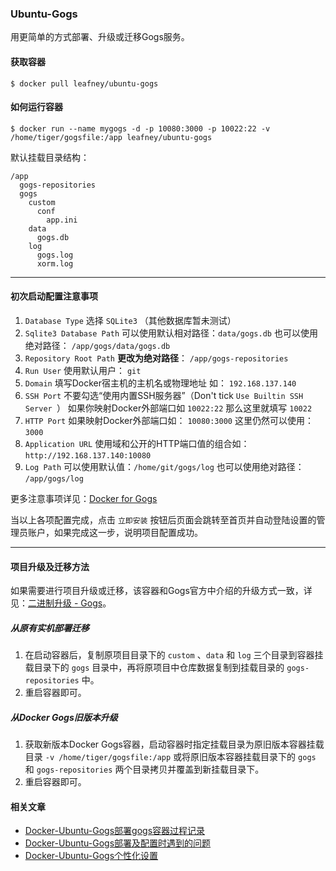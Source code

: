 ### Ubuntu-Gogs

用更简单的方式部署、升级或迁移Gogs服务。

#### 获取容器

```
$ docker pull leafney/ubuntu-gogs
```

#### 如何运行容器

```
$ docker run --name mygogs -d -p 10080:3000 -p 10022:22 -v /home/tiger/gogsfile:/app leafney/ubuntu-gogs
```

默认挂载目录结构：

```
/app
  gogs-repositories
  gogs
    custom
      conf
        app.ini
    data
      gogs.db
    log
      gogs.log
      xorm.log
```

***

#### 初次启动配置注意事项

1. `Database Type` 选择 `SQLite3`  （其他数据库暂未测试）
2. `Sqlite3 Database Path` 可以使用默认相对路径：`data/gogs.db` 也可以使用绝对路径： `/app/gogs/data/gogs.db`
3. `Repository Root Path` **更改为绝对路径**： `/app/gogs-repositories`
4. `Run User` 使用默认用户： `git`
5. `Domain` 填写Docker宿主机的主机名或物理地址 如： `192.168.137.140`
6. `SSH Port` 不要勾选“使用内置SSH服务器”（Don't tick `Use Builtin SSH Server
`） 如果你映射Docker外部端口如 `10022:22` 那么这里就填写 `10022`
7. `HTTP Port` 如果映射Docker外部端口如： `10080:3000` 这里仍然可以使用：`3000`
8. `Application URL` 使用域和公开的HTTP端口值的组合如：`http://192.168.137.140:10080`
9. `Log Path` 可以使用默认值：`/home/git/gogs/log` 也可以使用绝对路径： `/app/gogs/log`

更多注意事项详见：[Docker for Gogs](https://github.com/gogits/gogs/blob/master/docker/README.md#settings)

当以上各项配置完成，点击 `立即安装` 按钮后页面会跳转至首页并自动登陆设置的管理员账户，如果完成这一步，说明项目配置成功。

***

#### 项目升级及迁移方法

如果需要进行项目升级或迁移，该容器和Gogs官方中介绍的升级方式一致，详见：[二进制升级 - Gogs](https://gogs.io/docs/upgrade/upgrade_from_binary)。

##### 从原有实机部署迁移

1. 在启动容器后，复制原项目目录下的 `custom` 、`data` 和 `log` 三个目录到容器挂载目录下的 `gogs` 目录中，再将原项目中仓库数据复制到挂载目录的 `gogs-repositories` 中。
2. 重启容器即可。

##### 从Docker Gogs旧版本升级

1. 获取新版本Docker Gogs容器，启动容器时指定挂载目录为原旧版本容器挂载目录 `-v /home/tiger/gogsfile:/app` 或将原旧版本容器挂载目录下的 `gogs` 和 `gogs-repositories` 两个目录拷贝并覆盖到新挂载目录下。
2. 重启容器即可。

#### 相关文章

* [Docker-Ubuntu-Gogs部署gogs容器过程记录](http://www.itfanr.cc/2017/03/23/docker-ubuntu-gogs-deploy/)
* [Docker-Ubuntu-Gogs部署及配置时遇到的问题](http://www.itfanr.cc/2017/03/24/docker-ubuntu-gogs-problems/)
* [Docker-Ubuntu-Gogs个性化设置](http://www.itfanr.cc/2017/03/27/docker-ubuntu-gogs-custom/)

